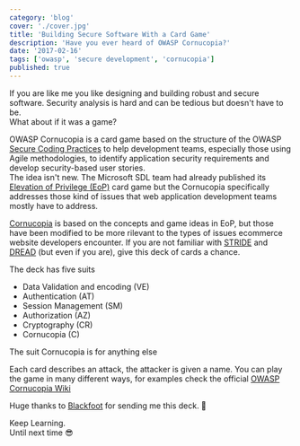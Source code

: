 ```yaml
---
category: 'blog'
cover: './cover.jpg'
title: 'Building Secure Software With a Card Game'
description: 'Have you ever heard of OWASP Cornucopia?'
date: '2017-02-16'
tags: ['owasp', 'secure development', 'cornucopia']
published: true
---
```

<article class="prose lg:prose-lg xl:prose-xl">

If you are like me you like designing and building robust and secure software. 
Security analysis is hard and can be tedious but doesn't have to be.  
What about if it was a game?   

OWASP Cornucopia is a card game based on the structure of the OWASP <a href="https://www.owasp.org/index.php/OWASP_Secure_Coding_Practices_-_Quick_Reference_Guide" target="_blank" rel="noopener noreferrer">Secure Coding Practices</a>
to help development teams, especially those using Agile methodologies, to identify application security requirements
and develop security-based user stories.  
The idea isn't new. The Microsoft SDL team had already published its <a href="https://www.microsoft.com/en-us/SDL/adopt/eop.aspx" target="_blank" rel="noopener noreferrer">Elevation of Privilege (EoP)</a>
card game but the Cornucopia specifically addresses those kind of issues that web application development teams 
mostly have to address.

<a href="https://www.owasp.org/index.php/OWASP_Cornucopia" target="_blank" rel="noopener noreferrer">Cornucopia</a> is based on the concepts and game ideas in EoP, but those have been modified to be more rilevant to the types of issues
ecommerce website developers encounter.
If you are not familiar with <a href="https://en.wikipedia.org/wiki/STRIDE_(security)" target="_blank" rel="noopener noreferrer">STRIDE</a> and <a href="https://en.wikipedia.org/wiki/DREAD_(risk_assessment_model)" target="_blank" rel="noopener noreferrer">DREAD</a> (but even if you are), give this deck of cards a chance.


The deck has five suits

- Data Validation and encoding (VE)
- Authentication (AT)
- Session Management (SM)
- Authorization (AZ)
- Cryptography (CR)
- Cornucopia (C) 

The suit Cornucopia is for anything else

Each card describes an attack, the attacker is given a name. 
You can play the game in many different ways, for examples check the official <a href="https://www.owasp.org/index.php/OWASP_Cornucopia" target="_blank" rel="noopener noreferrer">OWASP Cornucopia Wiki</a>


Huge thanks to <a href="http://blackfootuk.com/cornucopia/" target="_blank" rel="noopener noreferrer">Blackfoot</a> for sending me this deck. :raised_hands:

Keep Learning.  
Until next time :sunglasses:


</article>